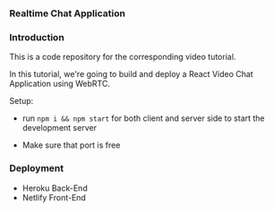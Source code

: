 ### Realtime Chat Application

### Introduction
This is a code repository for the corresponding video tutorial. 

In this tutorial, we're going to build and deploy a React Video Chat Application using WebRTC.

Setup:
- run ```npm i && npm start``` for both client and server side to start the development server
 * Make sure that port is free 

### Deployment

* Heroku Back-End
* Netlify Front-End